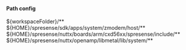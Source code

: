 #### Path config
${workspaceFolder}/**
${HOME}/spresense/sdk/apps/system/zmodem/host/**
${HOME}/spresense/nuttx/boards/arm/cxd56xx/spresense/include/**
${HOME}/spresense/nuttx/openamp/libmetal/lib/system/**
